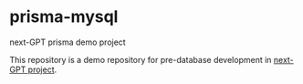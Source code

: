 # prisma-mysql
next-GPT prisma demo project

This repository is a demo repository for pre-database development in [next-GPT project](https://github.com/lesenelir/next-gpt).

